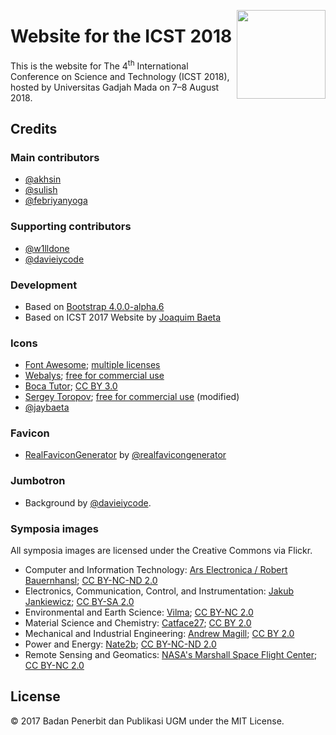 <a href="http://icst.ugm.ac.id/2018/"><img src="http://icst.ugm.ac.id/2018/images/logos/logo.svg" height="142px" align="right"></a>

# Website for the ICST 2018

This is the website for The 4<sup>th</sup> International Conference on Science and Technology (ICST 2018), hosted by Universitas Gadjah Mada on 7&ndash;8 August 2018.

## Credits

### Main contributors

+ [@akhsin](https://github.com/akhsin)
+ [@sulish](https://github.com/sulish)
+ [@febriyanyoga](https://github.com/febriyanyoga)

### Supporting contributors

+ [@w1lldone](https://github.com/w1lldone)
+ [@davieiycode](https://github.com/davieiycode)

### Development

+ Based on [Bootstrap 4.0.0-alpha.6](https://v4-alpha.getbootstrap.com/)
+ Based on ICST 2017 Website by [Joaquim Baeta](https://github.com/jaebaeta/icst-2017)

### Icons

+ [Font Awesome](http://fontawesome.io); [multiple licenses](http://fontawesome.io/license/)
+ [Webalys](https://www.iconfinder.com/webalys); [free for commercial use](https://www.iconfinder.com/iconsets/kameleon-free-pack-rounded)
+ [Boca Tutor](https://www.iconfinder.com/bocatutor); [CC BY 3.0](https://creativecommons.org/licenses/by/3.0/)
+ [Sergey Toropov](https://www.iconfinder.com/Sergt); [free for commercial use](https://www.iconfinder.com/iconsets/file-extension-3) (modified)
+ [@jaybaeta](https://github.com/jaybaeta)

### Favicon

+ [RealFaviconGenerator](http://realfavicongenerator.net/) by [@realfavicongenerator](https://github.com/realfavicongenerator)

### Jumbotron

+ Background by [@davieiycode](https://github.com/davieiycode).

### Symposia images

All symposia images are licensed under the Creative Commons via Flickr.

+ Computer and Information Technology: [Ars Electronica / Robert Bauernhansl](https://www.flickr.com/photos/arselectronica/37525627164/); [CC BY-NC-ND 2.0](https://creativecommons.org/licenses/by-nc-nd/2.0/)
+ Electronics, Communication, Control, and Instrumentation: [Jakub Jankiewicz](https://www.flickr.com/photos/jcubic/12237986156/); [CC BY-SA 2.0](https://creativecommons.org/licenses/by-sa/2.0/)
+ Environmental and Earth Science: [Vilma](https://www.flickr.com/photos/vil/4464588404/); [CC BY-NC 2.0](https://creativecommons.org/licenses/by-nc/2.0/)
+ Material Science and Chemistry: [Catface27](https://www.flickr.com/photos/catsanchez/15951257277/); [CC BY 2.0](https://creativecommons.org/licenses/by/2.0/)
+ Mechanical and Industrial Engineering: [Andrew Magill](https://www.flickr.com/photos/amagill/3268315787/); [CC BY 2.0](https://creativecommons.org/licenses/by/2.0/)
+ Power and Energy: [Nate2b](https://www.flickr.com/photos/napdsp/4991007667/); [CC BY-NC-ND 2.0](https://creativecommons.org/licenses/by-nc-nd/2.0/)
+ Remote Sensing and Geomatics: [NASA's Marshall Space Flight Center](https://www.flickr.com/photos/nasamarshall/25096846628/); [CC BY-NC 2.0](https://creativecommons.org/licenses/by-nc/2.0/)

## License

© 2017 Badan Penerbit dan Publikasi UGM under the MIT License.
